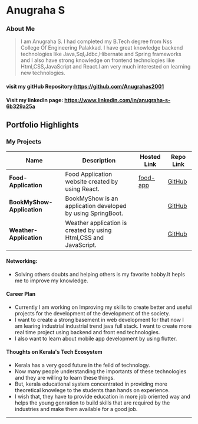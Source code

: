 # Anugraha S

### About Me

>I am Anugraha S. I had completed my B.Tech degree from Nss College Of Engineering Palakkad. I have great knowledge backend technologies like Java,Sql,Jdbc,Hibernate and Spring frameworks and I also have strong knowledge on frontend technologies like Html,CSS,JavaScript and React.I am very much interested on learning new technologies.
#### visit my gitHub Repository:https://github.com/Anugrahas2001
#### Visit my linkedIn page: https://www.linkedin.com/in/anugraha-s-6b329a25a

## Portfolio Highlights

### My Projects

| Name                | Description                                                               | Hosted Link                              | Repo Link                                                      |
|---------------------|---------------------------------------------------------------------------|------------------------------------------|----------------------------------------------------------------|
| **Food-Application**  | Food Application website created by using React.                          | [food-app](https://food-application-git-master-anugraha-ss-projects.vercel.app/)    | [GitHub](https://github.com/Anugrahas2001/food-application.git)             |
| **BookMyShow-Application**  | BookMyShow is an application developed by using SpringBoot.         | []()    | [GitHub](https://github.com/Anugrahas2001/book-my-show-ticket.git)             |
| **Weather-Application**  | Weather application is created by using Html,CSS and JavaScript.         | []()    | [GitHub](https://github.com/Anugrahas2001/weather-app.git)             |

#### Networking:

- Solving others doubts and helping others is my favorite hobby.It hepls me to improve my knowledge.

#### Career Plan
- Currently I am working on Improving my skills to create better and useful projects for the development of the development of the society.
- I want to create a strong basement in web development for that now I am learing industrial industrial trend java full stack. I want to create more real time project using backend and front end technologies.
- I also want to learn about mobile app development by using flutter.

#### Thoughts on Kerala's Tech Ecosystem
- Kerala has a very good future in the feild of technology.
- Now many people understanding the importants of these technologies and they are willing to learn these things.
- But, kerala educational system concentrated in providing more theoretical knowlege to the students than hands on experience.
- I wish that, they have to provide education in more job oriented way and helps the young genration to build skills that are required by the industries and make them available for a good job.





---
